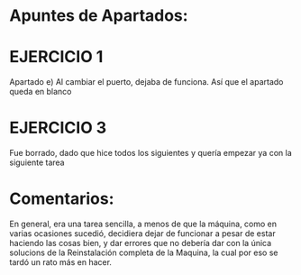 # Apuntes de Apartados: 

# EJERCICIO 1
Apartado e) Al cambiar el puerto, dejaba de funciona. Así que el apartado queda en blanco


# EJERCICIO 3

Fue borrado, dado que hice todos los siguientes y quería empezar ya con la siguiente tarea



# Comentarios:

En general, era una tarea sencilla, a menos de que la máquina, como en varias ocasiones sucedió, decidiera dejar de funcionar a pesar de estar haciendo las cosas bien, y dar errores que no debería dar con la única solucions de la Reinstalación completa de la Maquina, la cual por eso se tardó un rato más en hacer.
